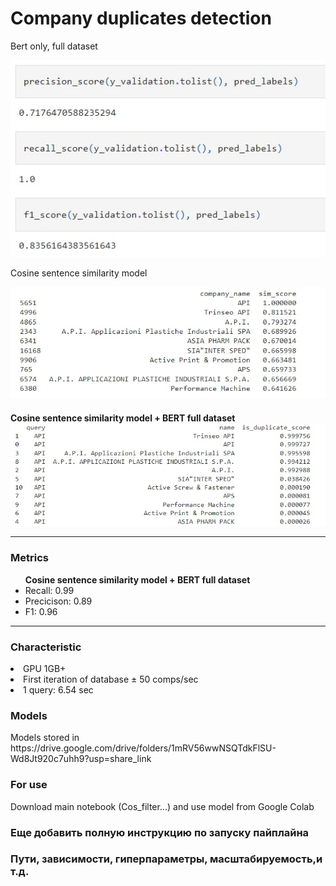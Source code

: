 <h1>Company duplicates detection</h1>

Bert only, full dataset

<img src="img/4.jpg">

Cosine sentence similarity model

<img src="img/1.jpg">

<h4>Cosine sentence similarity model + BERT full dataset

<img src="img/2.jpg">

<hr>

<h3> Metrics </h3>
<ul> <b> Cosine sentence similarity model + BERT full dataset </b>
  <li>Recall: 0.99</li>
  <li>Precicison: 0.89</li>
  <li>F1: 0.96</li>
</ul>

<hr>
<h3> Сharacteristic </h3>
    <li>GPU 1GB+</li>
  <li>First iteration of database ± 50 comps/sec</li>
  <li>1 query: 6.54 sec </li>
<h3> Models </h3>
Models stored in https://drive.google.com/drive/folders/1mRV56wwNSQTdkFlSU-Wd8Jt920c7uhh9?usp=share_link
<h3> For use </h3> 
Download main notebook (Cos_filter...) and use model from Google Colab
<h3> Еще добавить полную инструкцию по запуску пайплайна </h3>
<h3> Пути, зависимости, гиперпараметры, масштабируемость,и т.д.</h3> 
